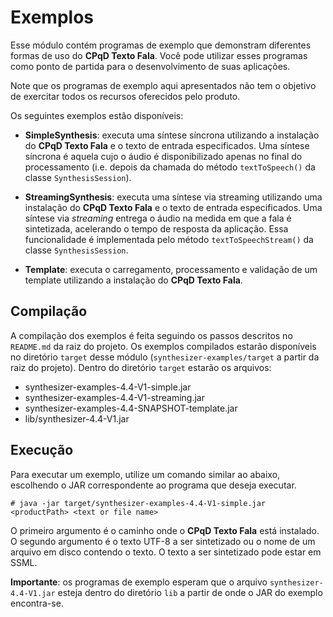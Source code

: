 # Exemplos

Esse módulo contém programas de exemplo que demonstram diferentes formas de uso do **CPqD Texto Fala**. Você pode utilizar esses programas como ponto de partida para o desenvolvimento de suas aplicações.

Note que os programas de exemplo aqui apresentados não tem o objetivo de exercitar todos os recursos oferecidos pelo produto.

Os seguintes exemplos estão disponíveis:

* **SimpleSynthesis**: executa uma síntese síncrona utilizando a instalação do **CPqD Texto Fala** e o texto de entrada especificados. Uma síntese síncrona é aquela cujo o áudio é disponibilizado apenas no final do processamento (i.e. depois da chamada do método ``textToSpeech()`` da classe ``SynthesisSession``).

* **StreamingSynthesis**: executa uma síntese via streaming utilizando uma instalação do **CPqD Texto Fala** e o texto de entrada especificados. Uma síntese via *streaming* entrega o áudio na medida em que a fala é sintetizada, acelerando o tempo de resposta da aplicação. Essa funcionalidade é implementada pelo método ``textToSpeechStream()`` da classe ``SynthesisSession``.

* **Template**: executa o carregamento, processamento e validação de um template utilizando a instalação do **CPqD Texto Fala**.

## Compilação

A compilação dos exemplos é feita seguindo os passos descritos no ``README.md`` da raiz do projeto. Os exemplos compilados estarão disponíveis no diretório ``target`` desse módulo (``synthesizer-examples/target`` a partir da raiz do projeto). Dentro do diretório ``target`` estarão os arquivos:

* synthesizer-examples-4.4-V1-simple.jar
* synthesizer-examples-4.4-V1-streaming.jar
* synthesizer-examples-4.4-SNAPSHOT-template.jar
* lib/synthesizer-4.4-V1.jar

## Execução

Para executar um exemplo, utilize um comando similar ao abaixo, escolhendo o JAR correspondente ao programa que deseja executar.

	# java -jar target/synthesizer-examples-4.4-V1-simple.jar <productPath> <text or file name> 

O primeiro argumento é o caminho onde o **CPqD Texto Fala** está instalado. O segundo argumento é o texto UTF-8 a ser sintetizado ou o nome de um arquivo em disco contendo o texto. O texto a ser sintetizado pode estar em SSML.

**Importante**: os programas de exemplo esperam que o arquivo ``synthesizer-4.4-V1.jar`` esteja dentro do diretório ``lib`` a partir de onde o JAR do exemplo encontra-se.
